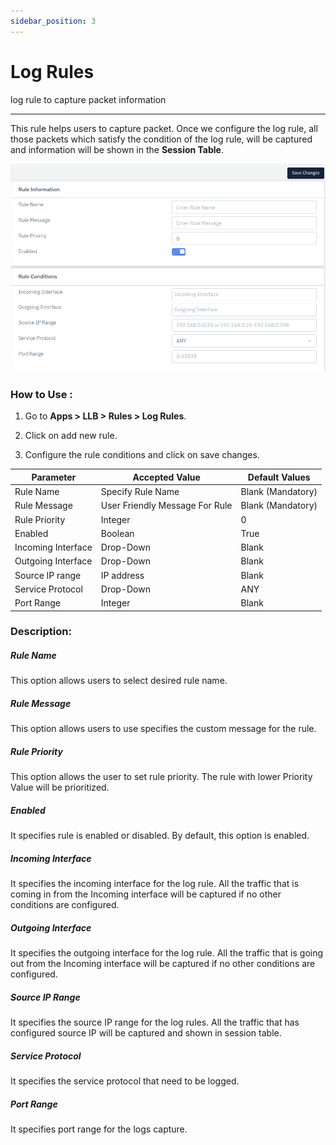 ```yaml
---
sidebar_position: 3
---
```



# Log Rules

log rule to capture packet information

---

This rule helps users to capture packet. Once we configure the log rule, all those packets which satisfy the condition of the log rule, will be captured and information will be shown in the **Session Table**.


![llbsettings](/img/llb/v7/docs/log_rule1.png)

### **How to Use :**

1. Go to **Apps > LLB > Rules > Log Rules**.

2. Click on add new rule.

3. Configure the rule conditions and click on save changes.

| Parameter          | Accepted Value | Default Values |
|--------------------|----------------|----------------|
| Rule Name              | Specify Rule Name              | Blank (Mandatory)  |
| Rule Message           | User Friendly Message For Rule | Blank (Mandatory)  |
| Rule Priority          | Integer                        | 0                  |
| Enabled                | Boolean                        | True               |
| Incoming Interface | Drop-Down      | Blank          |
| Outgoing Interface | Drop-Down      | Blank          |
| Source IP range    | IP address     | Blank          |
| Service Protocol   | Drop-Down      | ANY            |
| Port Range         | Integer        | Blank          |

### **Description:**

##### **Rule Name**

This option allows users to select desired rule name.

##### **Rule Message**

This option allows users to use specifies the custom message for the rule.

##### **Rule Priority**

This option allows the user to set rule priority. The rule with lower Priority Value will be prioritized.

##### **Enabled**

It specifies rule is enabled or disabled. By default, this option is enabled.

##### **Incoming Interface**

It specifies the incoming interface for the log rule. All the traffic that is coming in from the Incoming interface will be captured if no other conditions are configured.

##### **Outgoing Interface**
It specifies the outgoing interface for the log rule. All the traffic that is going out from the Incoming interface will be captured if no other conditions are configured.

##### **Source IP Range**
It specifies the source IP range for the log rules. All the traffic that has configured source IP will be captured and shown in session table.

##### **Service Protocol**
It specifies the service protocol that need to be logged.

##### **Port Range**
It specifies port range for the logs capture. 
